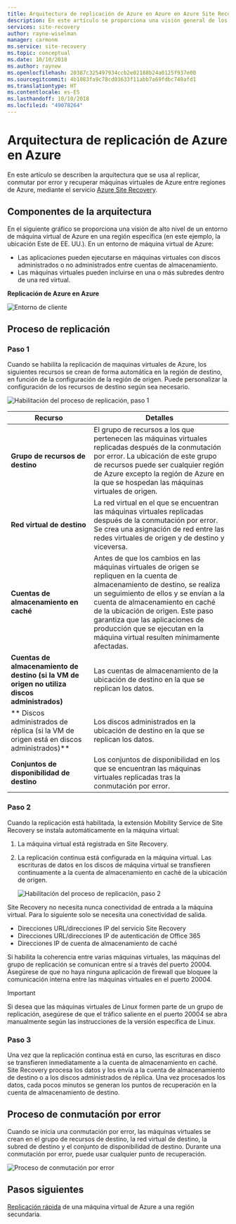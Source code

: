 ```yaml
---
title: Arquitectura de replicación de Azure en Azure en Azure Site Recovery | Microsoft Docs
description: En este artículo se proporciona una visión general de los componentes y la arquitectura usados al replicar máquinas virtuales de Azure entre regiones de Azure mediante el servicio de Azure Site Recovery.
services: site-recovery
author: rayne-wiselman
manager: carmonm
ms.service: site-recovery
ms.topic: conceptual
ms.date: 10/10/2018
ms.author: raynew
ms.openlocfilehash: 20387c325497934ccb2e02188b24a0125f937e00
ms.sourcegitcommit: 4b1083fa9c78cd03633f11abb7a69fdbc740afd1
ms.translationtype: HT
ms.contentlocale: es-ES
ms.lasthandoff: 10/10/2018
ms.locfileid: "49078264"
---
```

# <a name="azure-to-azure-replication-architecture"></a>Arquitectura de replicación de Azure en Azure


En este artículo se describen la arquitectura que se usa al replicar, conmutar por error y recuperar máquinas virtuales de Azure entre regiones de Azure, mediante el servicio [Azure Site Recovery](site-recovery-overview.md).




## <a name="architectural-components"></a>Componentes de la arquitectura

En el siguiente gráfico se proporciona una visión de alto nivel de un entorno de máquina virtual de Azure en una región específica (en este ejemplo, la ubicación Este de EE. UU.). En un entorno de máquina virtual de Azure:
- Las aplicaciones pueden ejecutarse en máquinas virtuales con discos administrados o no administrados entre cuentas de almacenamiento.
- Las máquinas virtuales pueden incluirse en una o más subredes dentro de una red virtual.


**Replicación de Azure en Azure**

![Entorno de cliente](./media/concepts-azure-to-azure-architecture/source-environment.png)

## <a name="replication-process"></a>Proceso de replicación

### <a name="step-1"></a>Paso 1

Cuando se habilita la replicación de maquinas virtuales de Azure, los siguientes recursos se crean de forma automática en la región de destino, en función de la configuración de la región de origen. Puede personalizar la configuración de los recursos de destino según sea necesario.

![Habilitación del proceso de replicación, paso 1](./media/concepts-azure-to-azure-architecture/enable-replication-step-1.png)

**Recurso** | **Detalles**
--- | ---
**Grupo de recursos de destino** | El grupo de recursos a los que pertenecen las máquinas virtuales replicadas después de la conmutación por error. La ubicación de este grupo de recursos puede ser cualquier región de Azure excepto la región de Azure en la que se hospedan las máquinas virtuales de origen.
**Red virtual de destino** | La red virtual en el que se encuentran las máquinas virtuales replicadas después de la conmutación por error. Se crea una asignación de red entre las redes virtuales de origen y de destino y viceversa.
**Cuentas de almacenamiento en caché** | Antes de que los cambios en las máquinas virtuales de origen se repliquen en la cuenta de almacenamiento de destino, se realiza un seguimiento de ellos y se envían a la cuenta de almacenamiento en caché de la ubicación de origen. Este paso garantiza que las aplicaciones de producción que se ejecutan en la máquina virtual resulten mínimamente afectadas.
**Cuentas de almacenamiento de destino (si la VM de origen no utiliza discos administrados)**  | Las cuentas de almacenamiento de la ubicación de destino en la que se replican los datos.
** Discos administrados de réplica (si la VM de origen está en discos administrados)\*\*  | Los discos administrados en la ubicación de destino en la que se replican los datos.
**Conjuntos de disponibilidad de destino**  | Los conjuntos de disponibilidad en los que se encuentran las máquinas virtuales replicadas tras la conmutación por error.

### <a name="step-2"></a>Paso 2

Cuando la replicación está habilitada, la extensión Mobility Service de Site Recovery se instala automáticamente en la máquina virtual:

1. La máquina virtual está registrada en Site Recovery.

2. La replicación continua está configurada en la máquina virtual. Las escrituras de datos en los discos de máquina virtual se transfieren continuamente a la cuenta de almacenamiento en caché de la ubicación de origen.

   ![Habilitación del proceso de replicación, paso 2](./media/concepts-azure-to-azure-architecture/enable-replication-step-2.png)


 Site Recovery no necesita nunca conectividad de entrada a la máquina virtual. Para lo siguiente solo se necesita una conectividad de salida.

 - Direcciones URL/direcciones IP del servicio Site Recovery
 - Direcciones URL/direcciones IP de autenticación de Office 365
 - Direcciones IP de cuenta de almacenamiento de caché

Si habilita la coherencia entre varias máquinas virtuales, las máquinas del grupo de replicación se comunican entre sí a través del puerto 20004. Asegúrese de que no haya ninguna aplicación de firewall que bloquee la comunicación interna entre las máquinas virtuales en el puerto 20004.

> [!IMPORTANT]
Si desea que las máquinas virtuales de Linux formen parte de un grupo de replicación, asegúrese de que el tráfico saliente en el puerto 20004 se abra manualmente según las instrucciones de la versión específica de Linux.

### <a name="step-3"></a>Paso 3

Una vez que la replicación continua está en curso, las escrituras en disco se transfieren inmediatamente a la cuenta de almacenamiento en caché. Site Recovery procesa los datos y los envía a la cuenta de almacenamiento de destino o a los discos administrados de réplica. Una vez procesados los datos, cada pocos minutos se generan los puntos de recuperación en la cuenta de almacenamiento de destino.

## <a name="failover-process"></a>Proceso de conmutación por error

Cuando se inicia una conmutación por error, las máquinas virtuales se crean en el grupo de recursos de destino, la red virtual de destino, la subred de destino y el conjunto de disponibilidad de destino. Durante una conmutación por error, puede usar cualquier punto de recuperación.

![Proceso de conmutación por error](./media/concepts-azure-to-azure-architecture/failover.png)

## <a name="next-steps"></a>Pasos siguientes

[Replicación rápida](azure-to-azure-quickstart.md) de una máquina virtual de Azure a una región secundaria.
